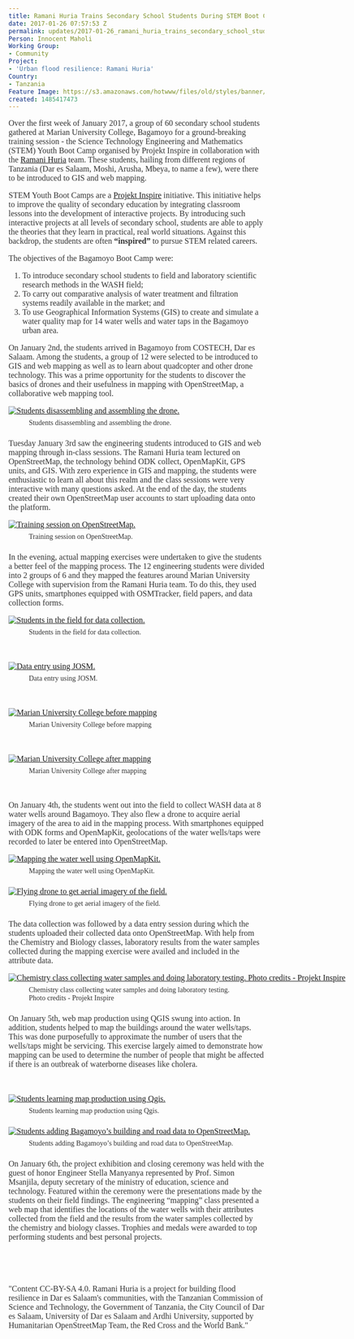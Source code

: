 ```yaml
---
title: Ramani Huria Trains Secondary School Students During STEM Boot Camp
date: 2017-01-26 07:57:53 Z
permalink: updates/2017-01-26_ramani_huria_trains_secondary_school_students_during_stem_boot_camp
Person: Innocent Maholi
Working Group:
- Community
Project:
- 'Urban flood resilience: Ramani Huria'
Country:
- Tanzania
Feature Image: https://s3.amazonaws.com/hotwww/files/old/styles/banner/public/15941302_1911596629070902_2449297582192792374_n.jpg
created: 1485417473
---
```


<p style="color: #333333; font-family: Georgia, 'Times New Roman', 'Bitstream Charter', Times, serif; font-size: 16px; font-style: normal; font-variant-ligatures: normal; font-variant-caps: normal; font-weight: normal;">Over the first week of January 2017, a group of 60 secondary school students gathered at Marian University College, Bagamoyo for a ground-breaking training session - the Science Technology Engineering and Mathematics (STEM) Youth Boot Camp organised by Projekt Inspire in collaboration with the <a href="ramanihuria.org" target="_blank">Ramani Huria</a> team. These students, hailing from different regions of Tanzania (Dar es Salaam, Moshi, Arusha, Mbeya, to name a few), were there to be introduced to GIS and web mapping.</p><p style="color: #333333; font-family: Georgia, 'Times New Roman', 'Bitstream Charter', Times, serif; font-size: 16px; font-style: normal; font-variant-ligatures: normal; font-variant-caps: normal; font-weight: normal;">STEM Youth Boot Camps are a&nbsp;<a href="http://projektinspire.co.tz/">Projekt Inspire</a>&nbsp;initiative. This initiative helps to improve the quality of secondary education by integrating classroom lessons into the development of interactive projects. By introducing such interactive projects at all levels of secondary school, students are able to apply the theories that they learn in practical, real world situations. Against this backdrop, the students are often&nbsp;<strong style="font-weight: bold !important;">“inspired”&nbsp;</strong>to pursue STEM related careers.</p><p style="color: #333333; font-family: Georgia, 'Times New Roman', 'Bitstream Charter', Times, serif; font-size: 16px; font-style: normal; font-variant-ligatures: normal; font-variant-caps: normal; font-weight: normal;">The objectives of the Bagamoyo Boot Camp were:</p><ol style="color: #333333; font-family: Georgia, 'Times New Roman', 'Bitstream Charter', Times, serif; font-size: 16px; font-style: normal; font-variant-ligatures: normal; font-variant-caps: normal; font-weight: normal;"><li>To introduce secondary school students to field and laboratory scientific research methods in the WASH field;</li><li>To carry out comparative analysis of water treatment and filtration systems readily available in the market; and</li><li>To use Geographical Information Systems (GIS) to create and simulate a water quality map for 14 water wells and water taps in the Bagamoyo urban area.</li></ol><p style="color: #333333; font-family: Georgia, 'Times New Roman', 'Bitstream Charter', Times, serif; font-size: 16px; font-style: normal; font-variant-ligatures: normal; font-variant-caps: normal; font-weight: normal;">On January 2nd, the students arrived in Bagamoyo from COSTECH, Dar es Salaam. Among the students, a group of 12 were selected to be introduced to GIS and web mapping as well as to learn about quadcopter and other drone technology. This was a prime opportunity for the students to discover the basics of drones and their usefulness in mapping with OpenStreetMap, a collaborative web mapping tool.</p><div class="mceTemp" style="color: #333333; font-family: Georgia, 'Times New Roman', 'Bitstream Charter', Times, serif; font-size: 16px; font-style: normal; font-variant-ligatures: normal; font-variant-caps: normal; font-weight: normal;"><dl id="attachment_2266" class="wp-caption aligncenter" style="width: 945px;"><dt class="wp-caption-dt" style="-webkit-user-drag: none;"><a style="-webkit-user-drag: none;" href="http://ramanihuria.org/wp-content/uploads/2017/01/Assembling-Drone-Projekt-Inspire.png"><img class="size-full wp-image-2266" style="display: block; -webkit-user-drag: none;" src="http://ramanihuria.org/wp-content/uploads/2017/01/Assembling-Drone-Projekt-Inspire.png" alt="Students disassembling and assembling the drone. " style="width:935px;height:526px"></a></dt><dd class="wp-caption-dd" style="font-size: 14px; padding-top: 0.5em; -webkit-user-drag: none;">Students disassembling and assembling the drone.</dd><dd class="wp-caption-dd" style="font-size: 14px; padding-top: 0.5em; -webkit-user-drag: none;"></dd></dl></div><p style="color: #333333; font-family: Georgia, 'Times New Roman', 'Bitstream Charter', Times, serif; font-size: 16px; font-style: normal; font-variant-ligatures: normal; font-variant-caps: normal; font-weight: normal;">Tuesday January 3rd saw the engineering students introduced to GIS and web mapping through in-class sessions. The Ramani Huria team lectured on OpenStreetMap, the technology behind ODK collect, OpenMapKit, GPS units, and GIS. With zero experience in GIS and mapping, the students were enthusiastic to learn all about this realm and the class sessions were very interactive with many questions asked. At the end of the day, the students created their own OpenStreetMap user accounts to start uploading data onto the platform.</p><div class="mceTemp" style="color: #333333; font-family: Georgia, 'Times New Roman', 'Bitstream Charter', Times, serif; font-size: 16px; font-style: normal; font-variant-ligatures: normal; font-variant-caps: normal; font-weight: normal;"><dl id="attachment_2267" class="wp-caption aligncenter" style="width: 985px;"><dt class="wp-caption-dt" style="-webkit-user-drag: none;"><a style="-webkit-user-drag: none;" href="http://ramanihuria.org/wp-content/uploads/2017/01/Training-on-OSM.png"><img class="size-full wp-image-2267" style="display: block; -webkit-user-drag: none;" src="http://ramanihuria.org/wp-content/uploads/2017/01/Training-on-OSM.png" alt="Training session on OpenStreetMap." style="width:975px;height:548px"></a></dt><dd class="wp-caption-dd" style="font-size: 14px; padding-top: 0.5em; -webkit-user-drag: none;">Training session on OpenStreetMap.</dd><dd class="wp-caption-dd" style="font-size: 14px; padding-top: 0.5em; -webkit-user-drag: none;"></dd></dl></div><p style="color: #333333; font-family: Georgia, 'Times New Roman', 'Bitstream Charter', Times, serif; font-size: 16px; font-style: normal; font-variant-ligatures: normal; font-variant-caps: normal; font-weight: normal;">In the evening, actual mapping exercises were undertaken to give the students a better feel of the mapping process. The 12 engineering students were divided into 2 groups of 6 and they mapped the features around Marian University College with supervision from the Ramani Huria team. To do this, they used GPS units, smartphones equipped with OSMTracker, field papers, and data collection forms.</p><div class="mceTemp" style="color: #333333; font-family: Georgia, 'Times New Roman', 'Bitstream Charter', Times, serif; font-size: 16px; font-style: normal; font-variant-ligatures: normal; font-variant-caps: normal; font-weight: normal;"><dl id="attachment_2268" class="wp-caption aligncenter" style="width: 985px;"><dt class="wp-caption-dt" style="-webkit-user-drag: none;"><a style="-webkit-user-drag: none;" href="http://ramanihuria.org/wp-content/uploads/2017/01/Data-Collection.png"><img class="size-full wp-image-2268" style="display: block; -webkit-user-drag: none;" src="http://ramanihuria.org/wp-content/uploads/2017/01/Data-Collection.png" alt="Students in the field for data collection. " style="width:975px;height:548px"></a></dt><dd class="wp-caption-dd" style="font-size: 14px; padding-top: 0.5em; -webkit-user-drag: none;">Students in the field for data collection.</dd></dl></div><p style="color: #333333; font-family: Georgia, 'Times New Roman', 'Bitstream Charter', Times, serif; font-size: 16px; font-style: normal; font-variant-ligatures: normal; font-variant-caps: normal; font-weight: normal;">&nbsp;</p><div class="mceTemp" style="color: #333333; font-family: Georgia, 'Times New Roman', 'Bitstream Charter', Times, serif; font-size: 16px; font-style: normal; font-variant-ligatures: normal; font-variant-caps: normal; font-weight: normal;"><dl id="attachment_2271" class="wp-caption aligncenter" style="width: 985px;"><dt class="wp-caption-dt" style="-webkit-user-drag: none;"><a style="-webkit-user-drag: none;" href="http://ramanihuria.org/wp-content/uploads/2017/01/Data-Entry.png"><img class="size-full wp-image-2271" style="display: block; -webkit-user-drag: none;" src="http://ramanihuria.org/wp-content/uploads/2017/01/Data-Entry.png" alt="Data entry using JOSM. " style="width:975px;height:548px"></a></dt><dd class="wp-caption-dd" style="font-size: 14px; padding-top: 0.5em; -webkit-user-drag: none;">Data entry using JOSM.</dd></dl></div><p style="color: #333333; font-family: Georgia, 'Times New Roman', 'Bitstream Charter', Times, serif; font-size: 16px; font-style: normal; font-variant-ligatures: normal; font-variant-caps: normal; font-weight: normal;">&nbsp;</p><div class="mceTemp" style="color: #333333; font-family: Georgia, 'Times New Roman', 'Bitstream Charter', Times, serif; font-size: 16px; font-style: normal; font-variant-ligatures: normal; font-variant-caps: normal; font-weight: normal;"><dl id="attachment_2270" class="wp-caption aligncenter" style="width: 622px;"><dt class="wp-caption-dt" style="-webkit-user-drag: none;"><a style="-webkit-user-drag: none;" href="http://ramanihuria.org/wp-content/uploads/2017/01/Before-Mapping.png"><img class="size-full wp-image-2270" style="display: block; -webkit-user-drag: none;" src="http://ramanihuria.org/wp-content/uploads/2017/01/Before-Mapping.png" alt="Marian University College before mapping" style="width:612px;height:623px"></a></dt><dd class="wp-caption-dd" style="font-size: 14px; padding-top: 0.5em; -webkit-user-drag: none;">Marian University College before mapping</dd></dl></div><p style="color: #333333; font-family: Georgia, 'Times New Roman', 'Bitstream Charter', Times, serif; font-size: 16px; font-style: normal; font-variant-ligatures: normal; font-variant-caps: normal; font-weight: normal;">&nbsp;</p><div class="mceTemp" style="color: #333333; font-family: Georgia, 'Times New Roman', 'Bitstream Charter', Times, serif; font-size: 16px; font-style: normal; font-variant-ligatures: normal; font-variant-caps: normal; font-weight: normal;"><dl id="attachment_2273" class="wp-caption aligncenter" style="width: 625px;"><dt class="wp-caption-dt" style="-webkit-user-drag: none;"><a style="-webkit-user-drag: none;" href="http://ramanihuria.org/wp-content/uploads/2017/01/After-Mapping.png"><img class="size-full wp-image-2273" style="display: block; -webkit-user-drag: none;" src="http://ramanihuria.org/wp-content/uploads/2017/01/After-Mapping.png" alt="Marian University College after mapping" style="width:615px;height:621px"></a></dt><dd class="wp-caption-dd" style="font-size: 14px; padding-top: 0.5em; -webkit-user-drag: none;">Marian University College after mapping</dd></dl></div><p style="color: #333333; font-family: Georgia, 'Times New Roman', 'Bitstream Charter', Times, serif; font-size: 16px; font-style: normal; font-variant-ligatures: normal; font-variant-caps: normal; font-weight: normal;">&nbsp;</p><p style="color: #333333; font-family: Georgia, 'Times New Roman', 'Bitstream Charter', Times, serif; font-size: 16px; font-style: normal; font-variant-ligatures: normal; font-variant-caps: normal; font-weight: normal;">On January 4th, the students went out into the field to collect WASH data at 8 water wells around Bagamoyo. They also flew a drone to acquire aerial imagery of the area to aid in the mapping process. With smartphones equipped with ODK forms and OpenMapKit, geolocations of the water wells/taps were recorded to later be entered into OpenStreetMap.</p><div class="mceTemp" style="color: #333333; font-family: Georgia, 'Times New Roman', 'Bitstream Charter', Times, serif; font-size: 16px; font-style: normal; font-variant-ligatures: normal; font-variant-caps: normal; font-weight: normal;"><dl id="attachment_2274" class="wp-caption aligncenter" style="width: 985px;"><dt class="wp-caption-dt" style="-webkit-user-drag: none;"><a style="-webkit-user-drag: none;" href="http://ramanihuria.org/wp-content/uploads/2017/01/WaterOpenMapKit.png"><img class="size-full wp-image-2274" style="display: block; -webkit-user-drag: none;" src="http://ramanihuria.org/wp-content/uploads/2017/01/WaterOpenMapKit.png" alt="Mapping the water well using OpenMapKit." style="width:975px;height:548px"></a></dt><dd class="wp-caption-dd" style="font-size: 14px; padding-top: 0.5em; -webkit-user-drag: none;">Mapping the water well using OpenMapKit.</dd><dd class="wp-caption-dd" style="font-size: 14px; padding-top: 0.5em; -webkit-user-drag: none;"></dd></dl></div><div class="mceTemp" style="color: #333333; font-family: Georgia, 'Times New Roman', 'Bitstream Charter', Times, serif; font-size: 16px; font-style: normal; font-variant-ligatures: normal; font-variant-caps: normal; font-weight: normal;"><dl id="attachment_2275" class="wp-caption aligncenter" style="width: 985px;"><dt class="wp-caption-dt" style="-webkit-user-drag: none;"><a style="-webkit-user-drag: none;" href="http://ramanihuria.org/wp-content/uploads/2017/01/Drone-Projekt-Inspire.png"><img class="size-full wp-image-2275" style="display: block; -webkit-user-drag: none;" src="http://ramanihuria.org/wp-content/uploads/2017/01/Drone-Projekt-Inspire.png" alt="Flying drone to get aerial imagery of the field. " style="width:975px;height:548px"></a></dt><dd class="wp-caption-dd" style="font-size: 14px; padding-top: 0.5em; -webkit-user-drag: none;">Flying drone to get aerial imagery of the field.</dd><dd class="wp-caption-dd" style="font-size: 14px; padding-top: 0.5em; -webkit-user-drag: none;"></dd></dl></div><p style="color: #333333; font-family: Georgia, 'Times New Roman', 'Bitstream Charter', Times, serif; font-size: 16px; font-style: normal; font-variant-ligatures: normal; font-variant-caps: normal; font-weight: normal;">The data collection was followed by a data entry session during which the students uploaded their collected data onto OpenStreetMap. With help from the Chemistry and Biology classes, laboratory results from the water samples collected during the mapping exercise were availed and included in the attribute data.</p><div class="mceTemp" style="color: #333333; font-family: Georgia, 'Times New Roman', 'Bitstream Charter', Times, serif; font-size: 16px; font-style: normal; font-variant-ligatures: normal; font-variant-caps: normal; font-weight: normal;"><dl id="attachment_2277" class="wp-caption aligncenter" style="width: 985px;"><dt class="wp-caption-dt" style="-webkit-user-drag: none;"><a style="-webkit-user-drag: none;" href="http://ramanihuria.org/wp-content/uploads/2017/01/Chemistry-Class-Lab-Testing.png"><img class="size-full wp-image-2277" style="display: block; -webkit-user-drag: none;" src="http://ramanihuria.org/wp-content/uploads/2017/01/Chemistry-Class-Lab-Testing.png" alt="Chemistry class collecting water samples and doing laboratory testing. Photo credits - Projekt Inspire" style="width:975px;height:650px"></a></dt><dd class="wp-caption-dd" style="font-size: 14px; padding-top: 0.5em; -webkit-user-drag: none;">Chemistry class collecting water samples and doing laboratory testing.<br style="-webkit-user-drag: none;">Photo credits - Projekt Inspire</dd><dd class="wp-caption-dd" style="font-size: 14px; padding-top: 0.5em; -webkit-user-drag: none;"></dd></dl></div><p style="color: #333333; font-family: Georgia, 'Times New Roman', 'Bitstream Charter', Times, serif; font-size: 16px; font-style: normal; font-variant-ligatures: normal; font-variant-caps: normal; font-weight: normal;">On January 5th, web map production using QGIS swung into action. In addition, students helped to map the buildings around the water wells/taps. This was done purposefully to approximate the number of users that the wells/taps might be servicing. This exercise largely aimed to demonstrate how mapping can be used to determine the number of people that might be affected if there is an outbreak of waterborne diseases like cholera.</p><p style="color: #333333; font-family: Georgia, 'Times New Roman', 'Bitstream Charter', Times, serif; font-size: 16px; font-style: normal; font-variant-ligatures: normal; font-variant-caps: normal; font-weight: normal;">&nbsp;</p><div class="mceTemp" style="color: #333333; font-family: Georgia, 'Times New Roman', 'Bitstream Charter', Times, serif; font-size: 16px; font-style: normal; font-variant-ligatures: normal; font-variant-caps: normal; font-weight: normal;"><dl id="attachment_2278" class="wp-caption aligncenter" style="width: 985px;"><dt class="wp-caption-dt" style="-webkit-user-drag: none;"><a style="-webkit-user-drag: none;" href="http://ramanihuria.org/wp-content/uploads/2017/01/QGIS.png"><img class="size-full wp-image-2278" style="display: block; -webkit-user-drag: none;" src="http://ramanihuria.org/wp-content/uploads/2017/01/QGIS.png" alt="Students learning map production using Qgis." style="width:975px;height:548px"></a></dt><dd class="wp-caption-dd" style="font-size: 14px; padding-top: 0.5em; -webkit-user-drag: none;">Students learning map production using Qgis.</dd><dd class="wp-caption-dd" style="font-size: 14px; padding-top: 0.5em; -webkit-user-drag: none;"></dd></dl></div><div class="mceTemp" style="color: #333333; font-family: Georgia, 'Times New Roman', 'Bitstream Charter', Times, serif; font-size: 16px; font-style: normal; font-variant-ligatures: normal; font-variant-caps: normal; font-weight: normal;"><dl id="attachment_2279" class="wp-caption aligncenter" style="width: 985px;"><dt class="wp-caption-dt" style="-webkit-user-drag: none;"><a style="-webkit-user-drag: none;" href="http://ramanihuria.org/wp-content/uploads/2017/01/Data-Entry-OSM.png"><img class="size-full wp-image-2279" style="display: block; -webkit-user-drag: none;" src="http://ramanihuria.org/wp-content/uploads/2017/01/Data-Entry-OSM.png" alt="Students adding Bagamoyo’s building and road data to OpenStreetMap. " style="width:975px;height:548px"></a></dt><dd class="wp-caption-dd" style="font-size: 14px; padding-top: 0.5em; -webkit-user-drag: none;">Students adding Bagamoyo’s building and road data to OpenStreetMap.</dd><dd class="wp-caption-dd" style="font-size: 14px; padding-top: 0.5em; -webkit-user-drag: none;"></dd></dl></div><p style="color: #333333; font-family: Georgia, 'Times New Roman', 'Bitstream Charter', Times, serif; font-size: 16px; font-style: normal; font-variant-ligatures: normal; font-variant-caps: normal; font-weight: normal;">On January 6th, the project exhibition and closing ceremony was held with the guest of honor Engineer Stella Manyanya represented by Prof. Simon Msanjila, deputy secretary of the ministry of education, science and technology. Featured within the ceremony were the presentations made by the students on their field findings. The engineering “mapping” class presented a web map that identifies the locations of the water wells with their attributes collected from the field and the results from the water samples collected by the chemistry and biology classes. Trophies and medals were awarded to top performing students and best personal projects.</p><p style="color: #333333; font-family: Georgia, 'Times New Roman', 'Bitstream Charter', Times, serif; font-size: 16px; font-style: normal; font-variant-ligatures: normal; font-variant-caps: normal; font-weight: normal;">&nbsp;</p><p style="color: #333333; font-family: Georgia, 'Times New Roman', 'Bitstream Charter', Times, serif; font-size: 16px; font-style: normal; font-variant-ligatures: normal; font-variant-caps: normal; font-weight: normal;">&nbsp;</p><p><font color="#333333" face="Georgia, Times New Roman, Bitstream Charter, Times, serif"><span style="font-size: 16px;">"Content CC-BY-SA 4.0. Ramani Huria is a project for building flood resilience in Dar es Salaam's communities, with the Tanzanian Commission of Science and Technology, the Government of Tanzania, the City Council of Dar es Salaam, University of Dar es Salaam and Ardhi University, supported by Humanitarian OpenStreetMap Team, the Red Cross and the World Bank."</span></font></p>
